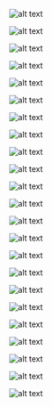 ![alt text](https://github.com/lana-m-G/Fagin-collection/blob/master/objects/images/img004%20(1).jpg "Holocaust survivor sees lesson lost by students")

![alt text](https://github.com/lana-m-G/Fagin-collection/blob/master/objects/images/img004.jpg "Holocaust is not just a Jewish matter")

![alt text](https://github.com/lana-m-G/Fagin-collection/blob/master/objects/images/img005%20(1).jpg "A hand in history")

![alt text](https://github.com/lana-m-G/Fagin-collection/blob/master/objects/images/img006%20(1).jpg "A hand in history + extra clips")

![alt text](https://github.com/lana-m-G/Fagin-collection/blob/master/objects/images/img011.jpg "One candle for each million")

![alt text](https://github.com/lana-m-G/Fagin-collection/blob/master/objects/images/img012.jpg "One candle for each million, Pt.2")

![alt text](https://github.com/lana-m-G/Fagin-collection/blob/master/objects/images/img013.jpg "I am always so touched when you speak...")

![alt text](https://github.com/lana-m-G/Fagin-collection/blob/master/objects/images/img014.jpg "On behalf of the Young Leadership Council of the Greater Miami Jewish Federation...")

![alt text](https://github.com/lana-m-G/Fagin-collection/blob/master/objects/images/img015.jpg "I wish to thank you for taking the time...")

![alt text](https://github.com/lana-m-G/Fagin-collection/blob/master/objects/images/img016.jpg "I wish to thank you for taking the time...Pt.2")

![alt text](https://github.com/lana-m-G/Fagin-collection/blob/master/objects/images/img017.jpg "We were delighted to have interviewed you...")

![alt text](https://github.com/lana-m-G/Fagin-collection/blob/master/objects/images/img018.jpg "I heard the pain, disappointment, frustration and sadness in your voice...")

![alt text](https://github.com/lana-m-G/Fagin-collection/blob/master/objects/images/img019.jpg "I heard the pain, disappointment, frustration and sadness in your voice...Pt.2")

![alt text](https://github.com/lana-m-G/Fagin-collection/blob/master/objects/images/img020.jpg "I heard the pain, disappointment, frustration and sadness in your voice...Pt.3")

![alt text](https://github.com/lana-m-G/Fagin-collection/blob/master/objects/images/img023.jpg "Helen Fagin receives Holocaust Award")

![alt text](https://github.com/lana-m-G/Fagin-collection/blob/master/objects/images/img028.jpg "Services remember 1938 Nazi rampage")

![alt text](https://github.com/lana-m-G/Fagin-collection/blob/master/objects/images/img029.jpg "Survivors of Holocaust share the painful past")

![alt text](https://github.com/lana-m-G/Fagin-collection/blob/master/objects/images/img030.jpg "Survivors of Holocaust share the painful past, Pt.2")

![alt text](https://github.com/lana-m-G/Fagin-collection/blob/master/objects/images/img033.jpg "Six candles for six million victims, as survivor remembers Holocaust")

![alt text](https://github.com/lana-m-G/Fagin-collection/blob/master/objects/images/img034.jpg "On behalf of President Reagan...")

![alt text](https://github.com/lana-m-G/Fagin-collection/blob/master/objects/images/img035.jpg "...something we needed to hear...")

![alt text](https://github.com/lana-m-G/Fagin-collection/blob/master/objects/images/img037.jpg "I wish to confirm the date on Sunday, October 16 at 4:00 p.m...")

![alt text](https://github.com/lana-m-G/Fagin-collection/blob/master/objects/images/img039.jpg "A long overdue hello!")
